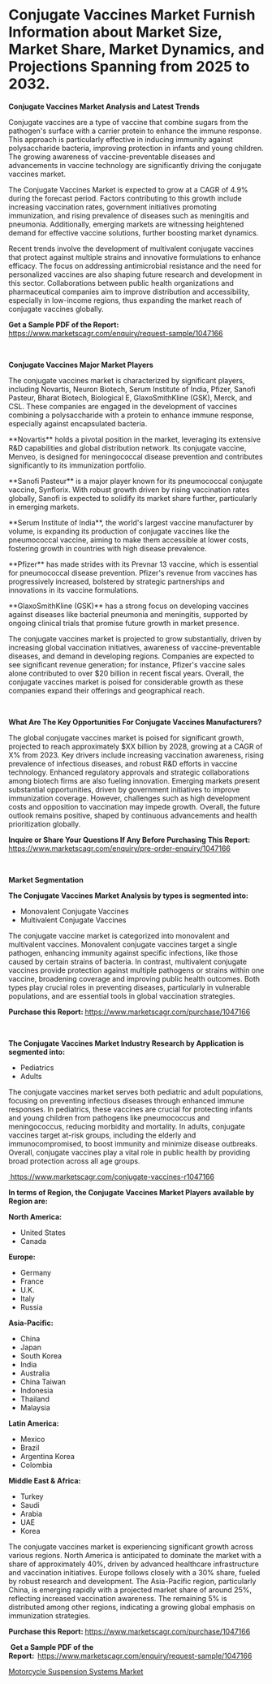 <p><h1>Conjugate Vaccines Market Furnish Information about Market Size, Market Share, Market Dynamics, and Projections Spanning from 2025 to 2032.</h1></p><p><strong>Conjugate Vaccines Market Analysis and Latest Trends</strong></p>
<p><p>Conjugate vaccines are a type of vaccine that combine sugars from the pathogen's surface with a carrier protein to enhance the immune response. This approach is particularly effective in inducing immunity against polysaccharide bacteria, improving protection in infants and young children. The growing awareness of vaccine-preventable diseases and advancements in vaccine technology are significantly driving the conjugate vaccines market.</p><p>The Conjugate Vaccines Market is expected to grow at a CAGR of 4.9% during the forecast period. Factors contributing to this growth include increasing vaccination rates, government initiatives promoting immunization, and rising prevalence of diseases such as meningitis and pneumonia. Additionally, emerging markets are witnessing heightened demand for effective vaccine solutions, further boosting market dynamics.</p><p>Recent trends involve the development of multivalent conjugate vaccines that protect against multiple strains and innovative formulations to enhance efficacy. The focus on addressing antimicrobial resistance and the need for personalized vaccines are also shaping future research and development in this sector. Collaborations between public health organizations and pharmaceutical companies aim to improve distribution and accessibility, especially in low-income regions, thus expanding the market reach of conjugate vaccines globally.</p></p>
<p><strong>Get a Sample PDF of the Report:&nbsp;</strong> <a href="https://www.marketscagr.com/enquiry/request-sample/1047166?utm_campaign=1905&utm_medium=2&utm_source=Github&utm_content=ia&utm_term=22032025&utm_id=conjugate-vaccines">https://www.marketscagr.com/enquiry/request-sample/1047166</a></p>
<p>&nbsp;</p>
<p><strong>Conjugate Vaccines Major Market Players</strong></p>
<p><p>The conjugate vaccines market is characterized by significant players, including Novartis, Neuron Biotech, Serum Institute of India, Pfizer, Sanofi Pasteur, Bharat Biotech, Biological E, GlaxoSmithKline (GSK), Merck, and CSL. These companies are engaged in the development of vaccines combining a polysaccharide with a protein to enhance immune response, especially against encapsulated bacteria.</p><p>**Novartis** holds a pivotal position in the market, leveraging its extensive R&D capabilities and global distribution network. Its conjugate vaccine, Menveo, is designed for meningococcal disease prevention and contributes significantly to its immunization portfolio.</p><p>**Sanofi Pasteur** is a major player known for its pneumococcal conjugate vaccine, Synflorix. With robust growth driven by rising vaccination rates globally, Sanofi is expected to solidify its market share further, particularly in emerging markets.</p><p>**Serum Institute of India**, the world's largest vaccine manufacturer by volume, is expanding its production of conjugate vaccines like the pneumococcal vaccine, aiming to make them accessible at lower costs, fostering growth in countries with high disease prevalence.</p><p>**Pfizer** has made strides with its Prevnar 13 vaccine, which is essential for pneumococcal disease prevention. Pfizer's revenue from vaccines has progressively increased, bolstered by strategic partnerships and innovations in its vaccine formulations.</p><p>**GlaxoSmithKline (GSK)** has a strong focus on developing vaccines against diseases like bacterial pneumonia and meningitis, supported by ongoing clinical trials that promise future growth in market presence.</p><p>The conjugate vaccines market is projected to grow substantially, driven by increasing global vaccination initiatives, awareness of vaccine-preventable diseases, and demand in developing regions. Companies are expected to see significant revenue generation; for instance, Pfizer's vaccine sales alone contributed to over $20 billion in recent fiscal years. Overall, the conjugate vaccines market is poised for considerable growth as these companies expand their offerings and geographical reach.</p></p>
<p>&nbsp;</p>
<p><strong>What Are The Key Opportunities For Conjugate Vaccines Manufacturers?</strong></p>
<p><p>The global conjugate vaccines market is poised for significant growth, projected to reach approximately $XX billion by 2028, growing at a CAGR of X% from 2023. Key drivers include increasing vaccination awareness, rising prevalence of infectious diseases, and robust R&D efforts in vaccine technology. Enhanced regulatory approvals and strategic collaborations among biotech firms are also fueling innovation. Emerging markets present substantial opportunities, driven by government initiatives to improve immunization coverage. However, challenges such as high development costs and opposition to vaccination may impede growth. Overall, the future outlook remains positive, shaped by continuous advancements and health prioritization globally.</p></p>
<p><strong>Inquire or Share Your Questions If Any Before Purchasing This Report:</strong> <a href="https://www.marketscagr.com/enquiry/pre-order-enquiry/1047166?utm_campaign=1905&utm_medium=2&utm_source=Github&utm_content=ia&utm_term=22032025&utm_id=conjugate-vaccines">https://www.marketscagr.com/enquiry/pre-order-enquiry/1047166</a></p>
<p>&nbsp;</p>
<p><strong>Market Segmentation</strong></p>
<p><strong>The Conjugate Vaccines Market Analysis by types is segmented into:</strong></p>
<p><ul><li>Monovalent Conjugate Vaccines</li><li>Multivalent Conjugate Vaccines</li></ul></p>
<p><p>The conjugate vaccine market is categorized into monovalent and multivalent vaccines. Monovalent conjugate vaccines target a single pathogen, enhancing immunity against specific infections, like those caused by certain strains of bacteria. In contrast, multivalent conjugate vaccines provide protection against multiple pathogens or strains within one vaccine, broadening coverage and improving public health outcomes. Both types play crucial roles in preventing diseases, particularly in vulnerable populations, and are essential tools in global vaccination strategies.</p></p>
<p><strong>Purchase this Report:&nbsp;</strong><a href="https://www.marketscagr.com/purchase/1047166?utm_campaign=1905&utm_medium=2&utm_source=Github&utm_content=ia&utm_term=22032025&utm_id=conjugate-vaccines">https://www.marketscagr.com/purchase/1047166</a></p>
<p>&nbsp;</p>
<p><strong>The Conjugate Vaccines Market Industry Research by Application is segmented into:</strong></p>
<p><ul><li>Pediatrics</li><li>Adults</li></ul></p>
<p><p>The conjugate vaccines market serves both pediatric and adult populations, focusing on preventing infectious diseases through enhanced immune responses. In pediatrics, these vaccines are crucial for protecting infants and young children from pathogens like pneumococcus and meningococcus, reducing morbidity and mortality. In adults, conjugate vaccines target at-risk groups, including the elderly and immunocompromised, to boost immunity and minimize disease outbreaks. Overall, conjugate vaccines play a vital role in public health by providing broad protection across all age groups.</p></p>
<p><a href="https://www.marketscagr.com/conjugate-vaccines-r1047166?utm_campaign=1905&utm_medium=2&utm_source=Github&utm_content=ia&utm_term=22032025&utm_id=conjugate-vaccines">&nbsp;https://www.marketscagr.com/conjugate-vaccines-r1047166</a></p>
<p><strong>In terms of Region, the Conjugate Vaccines Market Players available by Region are:</strong></p>
<p>
    <p> <strong> North America: </strong>
        <ul>
            <li>United States</li>
            <li>Canada</li>
        </ul>
        </p> 
    <p> <strong> Europe: </strong>
        <ul>
            <li>Germany</li>
            <li>France</li>
            <li>U.K.</li>
            <li>Italy</li>
            <li>Russia</li>
        </ul>
        </p> 
    <p> <strong> Asia-Pacific: </strong>
        <ul>
            <li>China</li>
            <li>Japan</li>
            <li>South Korea</li>
            <li>India</li>
            <li>Australia</li>
            <li>China Taiwan</li>
            <li>Indonesia</li>
            <li>Thailand</li>
            <li>Malaysia</li>
        </ul>
        </p> 
    <p> <strong> Latin America: </strong>
        <ul>
            <li>Mexico</li>
            <li>Brazil</li>
            <li>Argentina Korea</li>
            <li>Colombia</li>
        </ul>
        </p> 
    <p> <strong> Middle East & Africa: </strong>
        <ul>
            <li>Turkey</li>
            <li>Saudi</li>
            <li>Arabia</li>
            <li>UAE</li>
            <li>Korea</li>
        </ul>
    </p>
    </p>
<p><p>The conjugate vaccines market is experiencing significant growth across various regions. North America is anticipated to dominate the market with a share of approximately 40%, driven by advanced healthcare infrastructure and vaccination initiatives. Europe follows closely with a 30% share, fueled by robust research and development. The Asia-Pacific region, particularly China, is emerging rapidly with a projected market share of around 25%, reflecting increased vaccination awareness. The remaining 5% is distributed among other regions, indicating a growing global emphasis on immunization strategies.</p></p>
<p><strong>Purchase this Report: </strong><a href="https://www.marketscagr.com/purchase/1047166?utm_campaign=1905&utm_medium=2&utm_source=Github&utm_content=ia&utm_term=22032025&utm_id=conjugate-vaccines">https://www.marketscagr.com/purchase/1047166</a></p>
<p>&nbsp;<strong>Get a Sample PDF of the Report:&nbsp;&nbsp;</strong><a href="https://www.marketscagr.com/enquiry/request-sample/1047166?utm_campaign=1905&utm_medium=2&utm_source=Github&utm_content=ia&utm_term=22032025&utm_id=conjugate-vaccines">https://www.marketscagr.com/enquiry/request-sample/1047166</a></p>
<p><strong></strong></p>
<p><p><a href="https://github.com/AshikRahman991/Market-Research-Report-List-2/blob/main/motorcycle-suspension-systems-market.md?utm_campaign=1905&utm_medium=2&utm_source=Github&utm_content=ia&utm_term=22032025&utm_id=conjugate-vaccines">Motorcycle Suspension Systems Market</a></p></p>